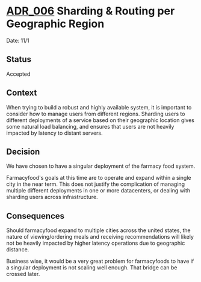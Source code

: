 # [ADR_006](../../../README.md) Sharding & Routing per Geographic Region

Date: 11/1

## Status

Accepted

## Context

When trying to build a robust and highly available system, it is important to consider how to manage users from different regions. Sharding users to different deployments of a service based on their geographic location gives some natural load balancing, and ensures that users are not heavily impacted by latency to distant servers.

## Decision

We have chosen to have a singular deployment of the farmacy food system.

Farmacyfood's goals at this time are to operate and expand within a single city in the near term. This does not justify the complication of managing multiple different deployments in one or more datacenters,  or dealing with sharding users across infrastructure.

## Consequences

Should farmacyfood expand to multiple cities across the united states, the nature of viewing/ordering meals and receiving recommendations will likely not be heavily impacted by higher latency operations due to geographic distance.

Business wise, it would be a very great problem for farmacyfoods to have if a singular deployment is not scaling well enough. That bridge can be crossed later.
